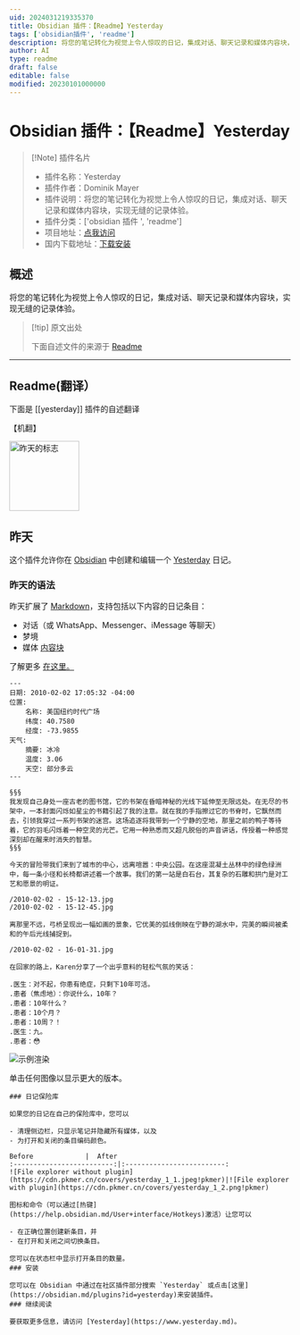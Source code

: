 ```yaml
---
uid: 2024031219335370
title: Obsidian 插件：【Readme】Yesterday
tags: ['obsidian插件', 'readme']
description: 将您的笔记转化为视觉上令人惊叹的日记，集成对话、聊天记录和媒体内容块，实现无缝的记录体验。
author: AI
type: readme
draft: false
editable: false
modified: 20230101000000
---
```


# Obsidian 插件：【Readme】Yesterday

> [!Note] 插件名片
> - 插件名称：Yesterday
> - 插件作者：Dominik Mayer
> - 插件说明：将您的笔记转化为视觉上令人惊叹的日记，集成对话、聊天记录和媒体内容块，实现无缝的记录体验。
> - 插件分类：['obsidian 插件 ', 'readme']
> - 项目地址：[点我访问](https://github.com/dominikmayer/obsidian-yesterday)
> - 国内下载地址：[下载安装](https://pkmer.cn/products/plugin/pluginMarket/?yesterday)

## 概述

将您的笔记转化为视觉上令人惊叹的日记，集成对话、聊天记录和媒体内容块，实现无缝的记录体验。

> [!tip] 原文出处
>
>下面自述文件的来源于 [Readme](https://ghproxy.net/https://raw.githubusercontent.com/dominikmayer/obsidian-yesterday/master/README.md)

---

## Readme(翻译）

下面是 [[yesterday]] 插件的自述翻译

【机翻】

<img alt="昨天的标志" src="yesterday-logo.svg" width="125" height="125">

## 昨天

这个插件允许你在 [Obsidian](https://obsidian.md) 中创建和编辑一个 [Yesterday](https://www.yesterday.md) 日记。

### 昨天的语法

昨天扩展了 [Markdown](https://www.markdownguide.org/basic-syntax/)，支持包括以下内容的日记条目：

- 对话（或 WhatsApp、Messenger、iMessage 等聊天）
- 梦境
- 媒体 [内容块](https://ia.net/writer/support/library/content-blocks)

了解更多 [在这里。](https://mitado.notion.site/How-to-write-d3d76812fdef4bf3aa48d727d53c6e0d)

```
---
日期: 2010-02-02 17:05:32 -04:00
位置:
    名称: 美国纽约时代广场
    纬度: 40.7580
    经度: -73.9855
天气:
    摘要: 冰冷
    温度: 3.06
    天空: 部分多云
---

§§§
我发现自己身处一座古老的图书馆，它的书架在昏暗神秘的光线下延伸至无限远处。在无尽的书架中，一本封面闪烁如星尘的书籍引起了我的注意。就在我的手指擦过它的书脊时，它飘然而去，引领我穿过一系列书架的迷宫。这场追逐将我带到一个宁静的空地，那里之前的鸭子等待着，它的羽毛闪烁着一种空灵的光芒。它用一种熟悉而又超凡脱俗的声音讲话，传授着一种感觉深刻却在醒来时消失的智慧。
§§§

今天的冒险带我们来到了城市的中心，远离喧嚣：中央公园。在这座混凝土丛林中的绿色绿洲中，每一条小径和长椅都讲述着一个故事。我们的第一站是白石台，其复杂的石雕和拱门是对工艺和愿景的明证。

/2010-02-02 - 15-12-13.jpg
/2010-02-02 - 15-12-45.jpg

离那里不远，弓桥呈现出一幅如画的景象，它优美的弧线倒映在宁静的湖水中，完美的瞬间被柔和的午后光线捕捉到。

/2010-02-02 - 16-01-31.jpg

在回家的路上，Karen分享了一个出乎意料的轻松气氛的笑话：

.医生：对不起，你患有绝症，只剩下10年可活。
.患者（焦虑地）：你说什么，10年？
.患者：10年什么？
.患者：10个月？
.患者：10周？！
.医生：九。
.患者：😳
```

![示例渲染](https://cdn.pkmer.cn/covers/yesterday_1_0.jpeg!pkmer)

单击任何图像以显示更大的版本。

```
### 日记保险库

如果您的日记在自己的保险库中，您可以

- 清理侧边栏，只显示笔记并隐藏所有媒体，以及
- 为打开和关闭的条目编码颜色。

Before             |  After
:-------------------------:|:-------------------------:
![File explorer without plugin](https://cdn.pkmer.cn/covers/yesterday_1_1.jpeg!pkmer)|![File explorer with plugin](https://cdn.pkmer.cn/covers/yesterday_1_2.png!pkmer)

图标和命令（可以通过[热键](https://help.obsidian.md/User+interface/Hotkeys)激活）让您可以

- 在正确位置创建新条目，并
- 在打开和关闭之间切换条目。

您可以在状态栏中显示打开条目的数量。
### 安装

您可以在 Obsidian 中通过在社区插件部分搜索 `Yesterday` 或点击[这里](https://obsidian.md/plugins?id=yesterday)来安装插件。
### 继续阅读

要获取更多信息，请访问 [Yesterday](https://www.yesterday.md)。



